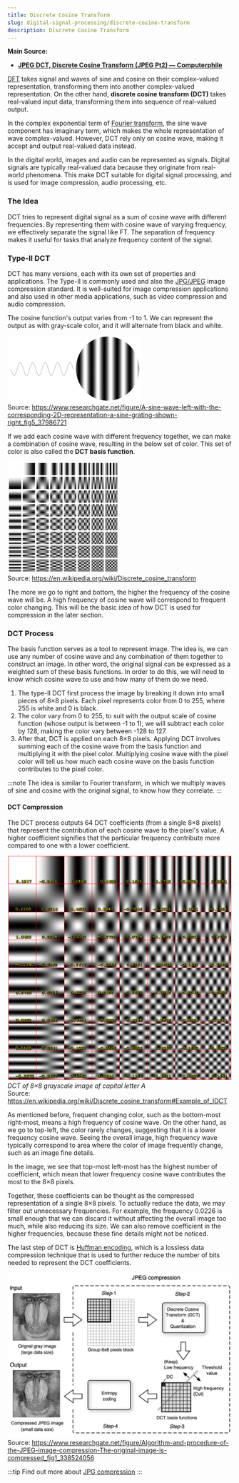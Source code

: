 ```yaml
---
title: Discrete Cosine Transform
slug: digital-signal-processing/discrete-cosine-transform
description: Discrete Cosine Transform
---
```


**Main Source:**

- **[JPEG DCT, Discrete Cosine Transform (JPEG Pt2) — Computerphile](https://youtu.be/Q2aEzeMDHMA)**

[DFT](/cs-notes/digital-signal-processing/discrete-fourier-transform) takes signal and waves of sine and cosine on their complex-valued representation, transforming them into another complex-valued representation. On the other hand, **discrete cosine transform (DCT)** takes real-valued input data, transforming them into sequence of real-valued output.

In the complex exponential term of [Fourier transform](/cs-notes/digital-signal-processing/fourier-transform), the sine wave component has imaginary term, which makes the whole representation of wave complex-valued. However, DCT rely only on cosine wave, making it accept and output real-valued data instead.

In the digital world, images and audio can be represented as signals. Digital signals are typically real-valued data because they originate from real-world phenomena. This make DCT suitable for digital signal processing, and is used for image compression, audio processing, etc.

### The Idea

DCT tries to represent digital signal as a sum of cosine wave with different frequencies. By representing them with cosine wave of varying frequency, we effectively separate the signal like FT. The separation of frequency makes it useful for tasks that analyze frequency content of the signal.

### Type-II DCT

DCT has many versions, each with its own set of properties and applications. The Type-II is commonly used and also the [JPG/JPEG](/cs-notes/digital-media-processing/jpg-jpeg) image compression standard. It is well-suited for image compression applications and also used in other media applications, such as video compression and audio compression.

The cosine function's output varies from -1 to 1. We can represent the output as with gray-scale color, and it will alternate from black and white.

![A sine wave with output of -1 represented in black color while output of 1 represented in the white color](./dct-output.png)  
Source: https://www.researchgate.net/figure/A-sine-wave-left-with-the-corresponding-2D-representation-a-sine-grating-shown-right_fig5_37986721

If we add each cosine wave with different frequency together, we can make a combination of cosine wave, resulting in the below set of color. This set of color is also called the **DCT basis function**.

![DCT basis function showing combination of cosine wave frequency with the corresponding output](./dct-grid.png)  
Source: https://en.wikipedia.org/wiki/Discrete_cosine_transform

The more we go to right and bottom, the higher the frequency of the cosine wave will be. A high frequency of cosine wave will correspond to frequent color changing. This will be the basic idea of how DCT is used for compression in the later section.

### DCT Process

The basis function serves as a tool to represent image. The idea is, we can use any number of cosine wave and any combination of them together to construct an image. In other word, the original signal can be expressed as a weighted sum of these basis functions. In order to do this, we will need to know which cosine wave to use and how many of them do we need.

1. The type-II DCT first process the image by breaking it down into small pieces of 8×8 pixels. Each pixel represents color from 0 to 255, where 255 is white and 0 is black.
2. The color vary from 0 to 255, to suit with the output scale of cosine function (whose output is between -1 to 1), we will subtract each color by 128, making the color vary between -128 to 127.
3. After that, DCT is applied on each 8×8 pixels. Applying DCT involves summing each of the cosine wave from the basis function and multiplying it with the pixel color. Multiplying cosine wave with the pixel color will tell us how much each cosine wave on the basis function contributes to the pixel color.

:::note
The idea is similar to Fourier transform, in which we multiply waves of sine and cosine with the original signal, to know how they correlate.
:::

#### DCT Compression

The DCT process outputs 64 DCT coefficients (from a single 8×8 pixels) that represent the contribution of each cosine wave to the pixel's value. A higher coefficient signifies that the particular frequency contribute more compared to one with a lower coefficient.

![DCT coefficients](./dct-coefficients.png)  
_DCT of 8×8 grayscale image of capital letter A_  
Source: https://en.wikipedia.org/wiki/Discrete_cosine_transform#Example_of_IDCT

As mentioned before, frequent changing color, such as the bottom-most right-most, means a high frequency of cosine wave. On the other hand, as we go to top-left, the color rarely changes, suggesting that it is a lower frequency cosine wave. Seeing the overall image, high frequency wave typically correspond to area where the color of image frequently change, such as an image fine details.

In the image, we see that top-most left-most has the highest number of coefficient, which mean that lower frequency cosine wave contributes the most to the 8×8 pixels.

Together, these coefficients can be thought as the compressed representation of a single 8×8 pixels. To actually reduce the data, we may filter out unnecessary frequencies. For example, the frequency 0.0226 is small enough that we can discard it without affecting the overall image too much, while also reducing its size. We can also remove coefficient in the higher frequencies, because these fine details might not be noticed.

The last step of DCT is [Huffman encoding](/cs-notes/digital-signal-processing/compression#huffman-encoding), which is a lossless data compression technique that is used to further reduce the number of bits needed to represent the DCT coefficients.

![The process of DCT compression](./dct-compression.png)  
Source: https://www.researchgate.net/figure/Algorithm-and-procedure-of-the-JPEG-image-compression-The-original-image-is-compressed_fig1_338524056

:::tip
Find out more about [JPG compression](/cs-notes/digital-media-processing/jpg-jpeg)
:::

